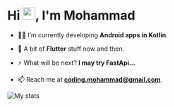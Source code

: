 <!--
**coding-mohammad/coding-mohammad** is a ✨ _special_ ✨ repository because its `README.md` (this file) appears on your GitHub profile.
-->

<h1 align="start">Hi <img src="https://media.giphy.com/media/hvRJCLFzcasrR4ia7z/giphy.gif" width="28">, I'm Mohammad</h1>

- 👨‍💻 I’m currently developing **Android apps in Kotlin**.

- 💙 A bit of **Flutter** stuff now and then.

- ⚡ What will be next? **I may try FastApi...**

- 📫 Reach me at **coding.mohammad@gmail.com**.

<!-- Streak States
<p><img align="center" src="https://github-readme-streak-stats.herokuapp.com/?user=coding-mohammad&" alt="coding-mohammad" /></p>
-->
![My stats](https://github-readme-stats.vercel.app/api?username=mohammadnr2817&show_icons=true&hide=prs,issues,contribs&count_private=true&theme=github_dark )
